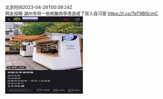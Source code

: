 北京时间2023-04-26T00:09:24Z<br>网友投稿
湖州市将一些核酸岗亭改造成了双人自习室 https://t.co/TeT9Bl5cmC<br><img src='/temp/2023/1650894789448019970_0.jpg' width='250' height='250'><br>